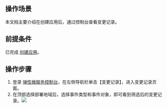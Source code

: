 ## 操作场景

本文档主要介绍在创建应用后，通过控制台查看变更记录。

## 前提条件

已完成 [创建应用](https://cloud.tencent.com/document/product/1371/53294)。

## 操作步骤

1. 登录 [弹性微服务控制台](https://console.cloud.tencent.com/tem)，在左侧导航栏单击【变更记录】，进入变更记录页面。
2. 在顶部选择部署地域后，选择事件类型和事件对象，即可看到筛选后的变更记录。![](https://main.qcloudimg.com/raw/02df2e62d7fa194904a7be5e1f7dce0f.png)

